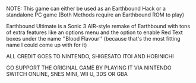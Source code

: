 NOTE:
This game can either be used as an Earthbound Hack or a standalone PC game (Both Methods require an Earthbound ROM to play)

Earthbound Ultimate is a Sonic 3 AIR-style remake of Earthbound with tons of extra features like an options menu and the option to enable Red Text boxes under the name ''Blood Flavour''
(because that's the most fitting name I could come up with for it)

ALL CREDIT GOES TO NINTENDO, SHIGESATO ITOI AND HOBINICHI

GO SUPPORT THE ORIGINAL GAME BY PLAYING IT VIA NINTENDO SWITCH ONLINE, SNES MINI, WII U, 3DS OR GBA